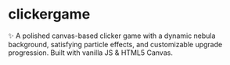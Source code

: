 # clickergame
✨ A polished canvas-based clicker game with a dynamic nebula background, satisfying particle effects, and customizable upgrade progression. Built with vanilla JS &amp; HTML5 Canvas.
